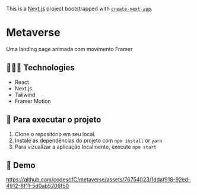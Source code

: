 This is a [Next.js](https://nextjs.org/) project bootstrapped with [`create-next-app`](https://github.com/vercel/next.js/tree/canary/packages/create-next-app).

# Metaverse
Uma landing page animada com movimento Framer

## 👨🏾‍💻 Technologies
* React
* Next.js
* Tailwind
* Framer Motion

## 🚦 Para executar o projeto
1. Clone o repositório em seu local.
2. Instale as dependências do projeto com ``npm install`` or ``yarn``
3. Para vizualizar a aplicação localmente, execute ``npm start``

## 🍿 Demo
https://github.com/codesofC/metaverse/assets/76754023/1ddaf918-92ed-4912-8f11-5d0ab5206f50

